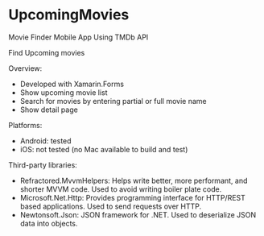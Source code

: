 # UpcomingMovies
Movie Finder Mobile App Using TMDb API

Find Upcoming movies

Overview:
- Developed with Xamarin.Forms
- Show upcoming movie list
- Search for movies by entering partial or full movie name
- Show detail page

Platforms:
- Android: tested
- iOS: not tested (no Mac available to build and test)

Third-party libraries:
- Refractored.MvvmHelpers: Helps write better, more performant, and shorter MVVM code. Used to avoid writing boiler plate code.
- Microsoft.Net.Http: Provides programming interface for HTTP/REST based applications. Used to send requests over HTTP.  
- Newtonsoft.Json: JSON framework for .NET. Used to deserialize JSON data into objects.
